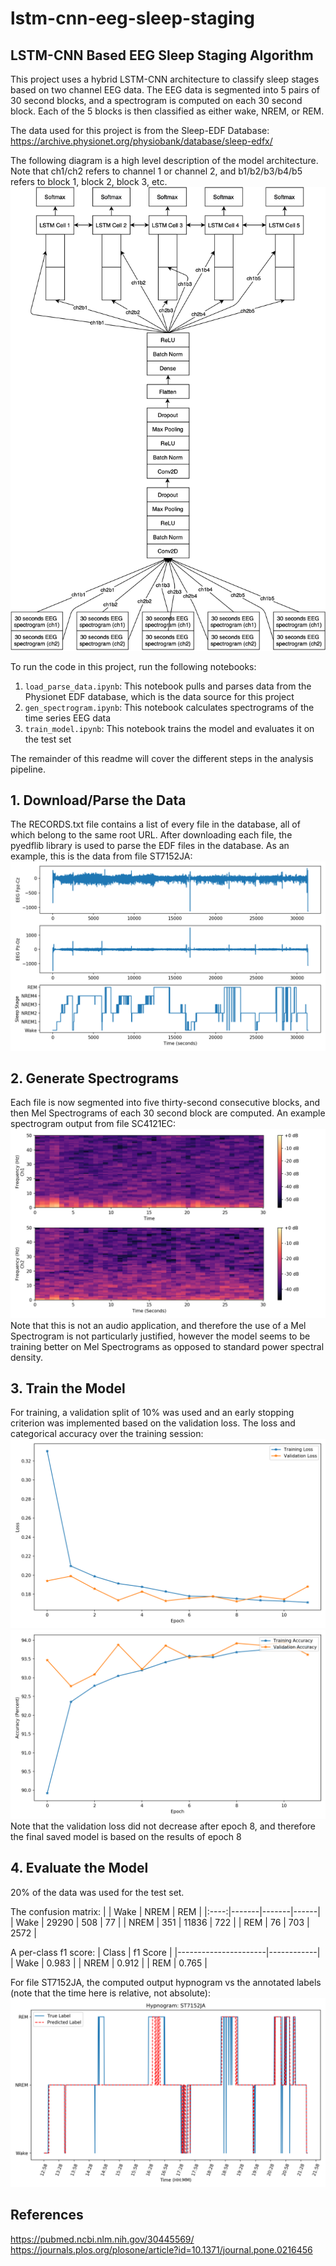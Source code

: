 # lstm-cnn-eeg-sleep-staging

## LSTM-CNN Based EEG Sleep Staging Algorithm

This project uses a hybrid LSTM-CNN architecture to classify sleep stages based on two channel EEG data. The EEG data is segmented into 5 pairs of 30 second blocks, and a spectrogram is computed on each 30 second block. Each of the 5 blocks is then classified as either wake, NREM, or REM. 

The data used for this project is from the Sleep-EDF Database:
https://archive.physionet.org/physiobank/database/sleep-edfx/

The following diagram is a high level description of the model architecture. Note that ch1/ch2 refers to channel 1 or channel 2, and b1/b2/b3/b4/b5 refers to block 1, block 2, block 3, etc.
![modelarchitecture](https://github.com/nerajbobra/lstm-cnn-eeg-sleep-staging/blob/main/plots/block_diagram.jpg "Model Architecture")

To run the code in this project, run the following notebooks:
1. ```load_parse_data.ipynb```: This notebook pulls and parses data from the Physionet EDF database, which is the data source for this project
2. ```gen_spectrogram.ipynb```: This notebook calculates spectrograms of the time series EEG data
3. ```train_model.ipynb```: This notebook trains the model and evaluates it on the test set 

The remainder of this readme will cover the different steps in the analysis pipeline.

## 1. Download/Parse the Data
The RECORDS.txt file contains a list of every file in the database, all of which belong to the same root URL. After downloading each file, the pyedflib library is used to parse the EDF files in the database. As an example, this is the data from file ST7152JA:
![datapreview](https://github.com/nerajbobra/lstm-cnn-eeg-sleep-staging/blob/main/plots/parsed_data.png "Data Preview")

## 2. Generate Spectrograms
Each file is now segmented into five thirty-second consecutive blocks, and then Mel Spectrograms of each 30 second block are computed. An example spectrogram output from file SC4121EC:
![spectrogram](https://github.com/nerajbobra/lstm-cnn-eeg-sleep-staging/blob/main/plots/spectrogram.png "Spectrogram")
Note that this is not an audio application, and therefore the use of a Mel Spectrogram is not particularly justified, however the model seems to be training better on Mel Spectrograms as opposed to standard power spectral density.

## 3. Train the Model
For training, a validation split of 10% was used and an early stopping criterion was implemented based on the validation loss. The loss and categorical accuracy over the training session:
![loss](https://github.com/nerajbobra/lstm-cnn-eeg-sleep-staging/blob/main/plots/loss.png "Loss")
![accuracy](https://github.com/nerajbobra/lstm-cnn-eeg-sleep-staging/blob/main/plots/accuracy.png "Categorical Accuracy")
Note that the validation loss did not decrease after epoch 8, and therefore the final saved model is based on the results of epoch 8

## 4. Evaluate the Model
20% of the data was used for the test set. 

The confusion matrix:
|      | Wake  | NREM  | REM  |
|:----:|-------|-------|------|
| Wake | 29290 | 508   | 77   |
| NREM | 351   | 11836 | 722  |
| REM  | 76    | 703   | 2572 |

A per-class f1 score:
|   Class              |  f1 Score  |
|----------------------|------------|
|   Wake               |   0.983    |
|   NREM               |   0.912    |
|   REM                |   0.765    |

For file ST7152JA, the computed output hypnogram vs the annotated labels (note that the time here is relative, not absolute):
![hypnogram](https://github.com/nerajbobra/lstm-cnn-eeg-sleep-staging/blob/main/plots/ST7152JA_hypnogram.png "Hypnogram")

## References
https://pubmed.ncbi.nlm.nih.gov/30445569/
<br />https://journals.plos.org/plosone/article?id=10.1371/journal.pone.0216456
